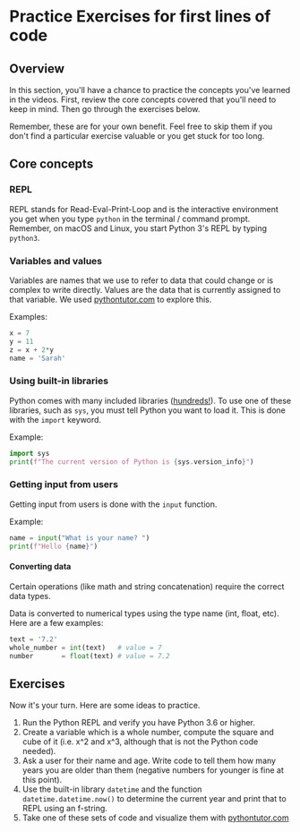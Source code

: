 # Practice Exercises for first lines of code

## Overview

In this section, you'll have a chance to practice the concepts you've learned in the videos. First, review the core concepts covered that you'll need to keep in mind. Then go through the exercises below.

Remember, these are for your own benefit. Feel free to skip them if you don't find a particular exercise valuable or you get stuck for too long.

## Core concepts

### REPL

REPL stands for Read-Eval-Print-Loop and is the interactive environment you get when you type `python` in the terminal / command prompt. Remember, on macOS and Linux, you start Python 3's REPL by typing `python3`.

### Variables and values

Variables are names that we use to refer to data that could change or is complex to write directly. Values are the data that is currently assigned to that variable. We used [pythontutor.com](http://pythontutor.com) to explore this.

Examples:

```python
x = 7
y = 11
z = x + 2*y
name = 'Sarah'
```

### Using built-in libraries

Python comes with many included libraries ([hundreds!](https://docs.python.org/3/library/)). To use one of these libraries, such as `sys`, you must tell Python you want to load it. This is done with the `import` keyword.

Example:

```python
import sys
print(f"The current version of Python is {sys.version_info}")
```

### Getting input from users

Getting input from users is done with the `input` function.

Example:

```python
name = input("What is your name? ")
print(f"Hello {name}")
```

#### Converting data

Certain operations (like math and string concatenation) require the correct data types.

Data is converted to numerical types using the type name (int, float, etc). Here are a few examples:

```python
text = '7.2'
whole_number = int(text)   # value = 7
number       = float(text) # value = 7.2
```

## Exercises

Now it's your turn. Here are some ideas to practice.

1. Run the Python REPL and verify you have Python 3.6 or higher.
2. Create a variable which is a whole number, compute the square and cube of it (i.e. x^2 and x^3, although that is not the Python code needed).
3. Ask a user for their name and age. Write code to tell them how many years you are older than them (negative numbers for younger is fine at this point).
4. Use the built-in library `datetime` and the function `datetime.datetime.now()` to determine the current year and print that to REPL using an f-string.
5. Take one of these sets of code and visualize them with [pythontutor.com](http://pythontutor.com/visualize.html#mode=edit)
